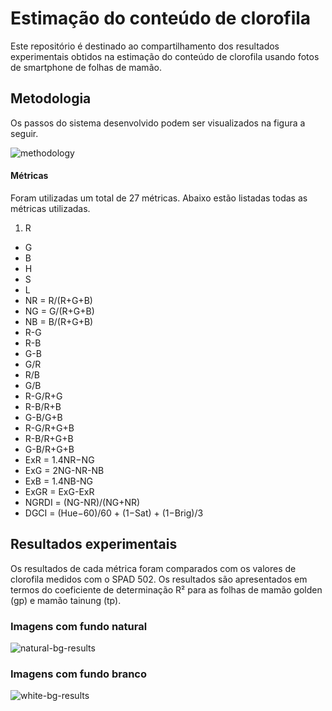 # Estimação do conteúdo de clorofila
Este repositório é destinado ao compartilhamento dos resultados experimentais obtidos na estimação do conteúdo de clorofila usando fotos de smartphone de folhas de mamão.

## Metodologia
Os passos do sistema desenvolvido podem ser visualizados na figura a seguir.

![methodology](https://github.com/esgario/chlestimator/images/methodology.png)


#### Métricas

Foram utilizadas um total de 27 métricas. Abaixo estão listadas todas as métricas utilizadas.

1. R
* G
* B
* H
* S
* L
* NR = R/(R+G+B)
* NG = G/(R+G+B)
* NB = B/(R+G+B)
* R-G
* R-B
* G-B
* G/R
* R/B
* G/B
* R-G/R+G
* R-B/R+B
* G-B/G+B
* R-G/R+G+B
* R-B/R+G+B
* G-B/R+G+B
* ExR = 1.4NR−NG
* ExG = 2NG-NR-NB
* ExB = 1.4NB-NG
* ExGR = ExG-ExR
* NGRDI = (NG-NR)/(NG+NR)
* DGCI = (Hue−60)/60 + (1−Sat) + (1−Brig)/3


## Resultados experimentais

Os resultados de cada métrica foram comparados com os valores de clorofila medidos com o SPAD 502. Os resultados são apresentados em termos do coeficiente de determinação R² para as folhas de mamão golden (gp) e mamão tainung (tp).

### Imagens com fundo natural

![natural-bg-results](https://github.com/esgario/chlestimator/images/natural-bg-results.png)

### Imagens com fundo branco

![white-bg-results](https://github.com/esgario/chlestimator/images/white-bg-results.png)